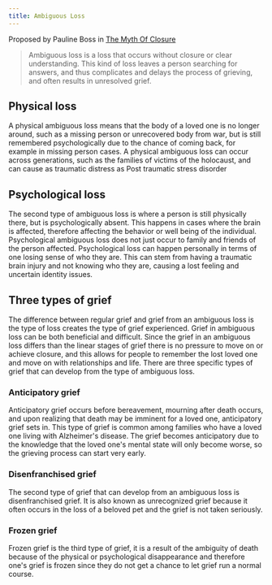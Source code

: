 ```yaml
---
title: Ambiguous Loss
---
```


Proposed by Pauline Boss in [The Myth Of Closure](https://onlinelibrary.wiley.com/doi/abs/10.1111/famp.12005)

> Ambiguous loss is a loss that occurs without closure or clear understanding. This kind of loss leaves a person searching for answers, and thus complicates and delays the process of grieving, and often results in unresolved grief.

## Physical loss
A physical ambiguous loss means that the body of a loved one is no longer around, such as a missing person or unrecovered body from war, but is still remembered psychologically due to the chance of coming back, for example in missing person cases. A physical ambiguous loss can occur across generations, such as the families of victims of the holocaust, and can cause as traumatic distress as Post traumatic stress disorder

## Psychological loss
The second type of ambiguous loss is where a person is still physically there, but is psychologically absent. This happens in cases where the brain is affected, therefore affecting the behavior or well being of the individual. Psychological ambiguous loss does not just occur to family and friends of the person affected. Psychological loss can happen personally in terms of one losing sense of who they are. This can stem from having a traumatic brain injury and not knowing who they are, causing a lost feeling and uncertain identity issues.

## Three types of grief
The difference between regular grief and grief from an ambiguous loss is the type of loss creates the type of grief experienced. Grief in ambiguous loss can be both beneficial and difficult. Since the grief in an ambiguous loss differs than the linear stages of grief there is no pressure to move on or achieve closure, and this allows for people to remember the lost loved one and move on with relationships and life. There are three specific types of grief that can develop from the type of ambiguous loss.

### Anticipatory grief
Anticipatory grief occurs before bereavement, mourning after death occurs, and upon realizing that death may be imminent for a loved one, anticipatory grief sets in. This type of grief is common among families who have a loved one living with Alzheimer's disease. The grief becomes anticipatory due to the knowledge that the loved one's mental state will only become worse, so the grieving process can start very early.

### Disenfranchised grief
The second type of grief that can develop from an ambiguous loss is disenfranchised grief. It is also known as unrecognized grief because it often occurs in the loss of a beloved pet and the grief is not taken seriously.

### Frozen grief
Frozen grief is the third type of grief, it is a result of the ambiguity of death because of the physical or psychological disappearance and therefore one's grief is frozen since they do not get a chance to let grief run a normal course.
